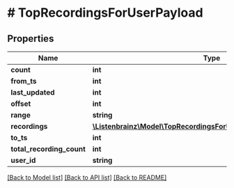 # # TopRecordingsForUserPayload

## Properties

Name | Type | Description | Notes
------------ | ------------- | ------------- | -------------
**count** | **int** |  |
**from_ts** | **int** |  |
**last_updated** | **int** |  |
**offset** | **int** |  |
**range** | **string** |  |
**recordings** | [**\Listenbrainz\Model\TopRecordingsForUserPayloadRecordingsInner[]**](TopRecordingsForUserPayloadRecordingsInner.md) |  |
**to_ts** | **int** |  |
**total_recording_count** | **int** |  |
**user_id** | **string** |  |

[[Back to Model list]](../../README.md#models) [[Back to API list]](../../README.md#endpoints) [[Back to README]](../../README.md)
